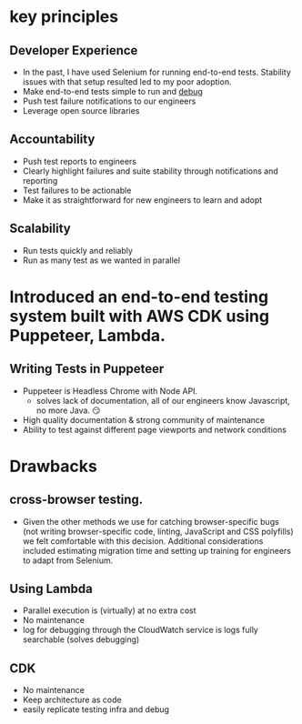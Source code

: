 # key principles

## Developer Experience

- In the past, I have used Selenium for running end-to-end tests. Stability issues with that setup resulted led to my poor adoption.
- Make end-to-end tests simple to run and [debug](https://github.com/GoogleChrome/puppeteer#debugging-tips)
- Push test failure notifications to our engineers
- Leverage open source libraries

## Accountability

- Push test reports to engineers
- Clearly highlight failures and suite stability through notifications and reporting
- Test failures to be actionable
- Make it as straightforward for new engineers to learn and adopt

## Scalability

- Run tests quickly and reliably
- Run as many test as we wanted in parallel

# Introduced an end-to-end testing system built with AWS CDK using Puppeteer, Lambda.

## Writing Tests in Puppeteer

- Puppeteer is Headless Chrome with Node API.
  - solves lack of documentation, all of our engineers know Javascript, no more Java. 😏
- High quality documentation & strong community of maintenance
- Ability to test against different page viewports and network conditions

# Drawbacks

## cross-browser testing.

- Given the other methods we use for catching browser-specific bugs (not writing browser-specific code, linting, JavaScript and CSS polyfills) we felt comfortable with this decision. Additional considerations included estimating migration time and setting up training for engineers to adapt from Selenium.

## Using Lambda

- Parallel execution is (virtually) at no extra cost
- No maintenance
- log for debugging through the CloudWatch service is logs fully searchable (solves debugging)

## CDK

- No maintenance
- Keep architecture as code
- easily replicate testing infra and debug
